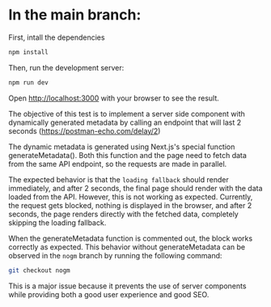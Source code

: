 # In the main branch:

First, intall the dependencies
```bash
npm install
```

Then, run the development server:

```bash
npm run dev
```

Open [http://localhost:3000](http://localhost:3000) with your browser to see the result.

The objective of this test is to implement a server side component with dynamically generated metadata by calling an endpoint that will last 2 seconds (https://postman-echo.com/delay/2)

The dynamic metadata is generated using Next.js's special function generateMetadata(). Both this function and the page need to fetch data from the same API endpoint, so the requests are made in parallel.

The expected behavior is that the `loading fallback` should render immediately, and after 2 seconds, the final page should render with the data loaded from the API. However, this is not working as expected. Currently, the request gets blocked, nothing is displayed in the browser, and after 2 seconds, the page renders directly with the fetched data, completely skipping the loading fallback.

When the generateMetadata function is commented out, the <Suspense> block works correctly as expected. This behavior without generateMetadata can be observed in the `nogm` branch by running the following command:
```bash
git checkout nogm
```

This is a major issue because it prevents the use of server components while providing both a good user experience and good SEO.